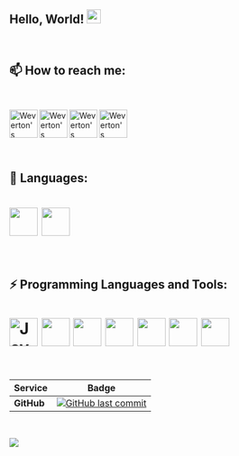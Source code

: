 ### <h2>Hello, World! <img src="https://media.giphy.com/media/hvRJCLFzcasrR4ia7z/giphy.gif" width="25px"></h2>
<br />

<h2>📫 How to reach me:</h2>
<br />
<div>
  <p><a href="https://www.linkedin.com/in/weverton-souza-37a3a8b7/" target="_blank">
    <img  align="left" alt="Weverton's Linkedin" width="50" src="https://img.icons8.com/external-justicon-lineal-color-justicon/64/000000/external-linkedin-social-media-justicon-lineal-color-justicon.png"/></p>
  </a>
  <a target="_blank" href="https://open.spotify.com/user/weverton.silva.souza?si=c0eb68e9df044c2d">
    <img align="left" alt="Weverton's Spotify" width="50" src="https://img.icons8.com/dusk/64/000000/spotify.png"/>
  </a>

  <a target="_blank" href="mailto:wevertonad@gmail.com">
    <img align="left" alt="Weverton's email" width="50" src="https://img.icons8.com/doodle/48/000000/gmail-new.png"/>
  </a>

  <a>
    <img align="left" alt="Weverton's instagram" width="50" src="https://img.icons8.com/dusk/64/000000/instagram-new.png"/>
  </a>
  <br />
</div>
<br />
<h2></h2>
<br />

<h2>💬 Languages:</h2>
<h1>
  <img height="50" src="https://img.icons8.com/external-justicon-lineal-color-justicon/64/000000/external-brazil-flag-countrys-flags-justicon-lineal-color-justicon.png"/>
  <img height="50" src="https://img.icons8.com/external-justicon-lineal-color-justicon/64/000000/external-uk-flag-countrys-flags-justicon-lineal-color-justicon.png"/>
</h1>

<br />

<h2>⚡ Programming Languages and Tools:</h2>
<h1>
  <img height="50" src="https://img.icons8.com/dusk/64/000000/java-coffee-cup-logo.png" alt="Java"/>
  <img height="50" src="https://img.icons8.com/dusk/64/000000/docker.png"/>
  <img height="50" src="https://img.icons8.com/color/48/000000/spring-logo.png"/>
  <img height="50" src="https://img.icons8.com/doodle/48/000000/github--v1.png"/>
  <img height="50" src="https://img.icons8.com/color/50/000000/angularjs.png"/>
  <img height="50" src="https://img.icons8.com/color/48/000000/nodejs.png"/>
  <img height="50" src="https://img.icons8.com/color/48/000000/kotlin.png"/>
</h1>

<br />

|     Service     | Badge |
|-----------------|-------|
|  **GitHub**     |[![GitHub last commit](https://img.shields.io/github/last-commit/weverton-souza/weverton-souza.github.io)](https://github.com/Spring-Boot-Framework/Spring-Boot-Application-Template/commits/master)

<br />


<!--
**weverton-souza/weverton-souza** is a ✨ _special_ ✨ repository because its `README.md` (this file) appears on your GitHub profile.

Here are some ideas to get you started:

- 🔭 I’m currently working on ...
- 🌱 I’m currently learning ...
- 👯 I’m looking to collaborate on ...
- 🤔 I’m looking for help with ...
- 💬 Ask me about ...
- 😄 Pronouns: ...
- ⚡ Fun fact: ...
-->
![](https://visitor-badge.glitch.me/badge?page_id=weverton-souza.weverton-souza)
